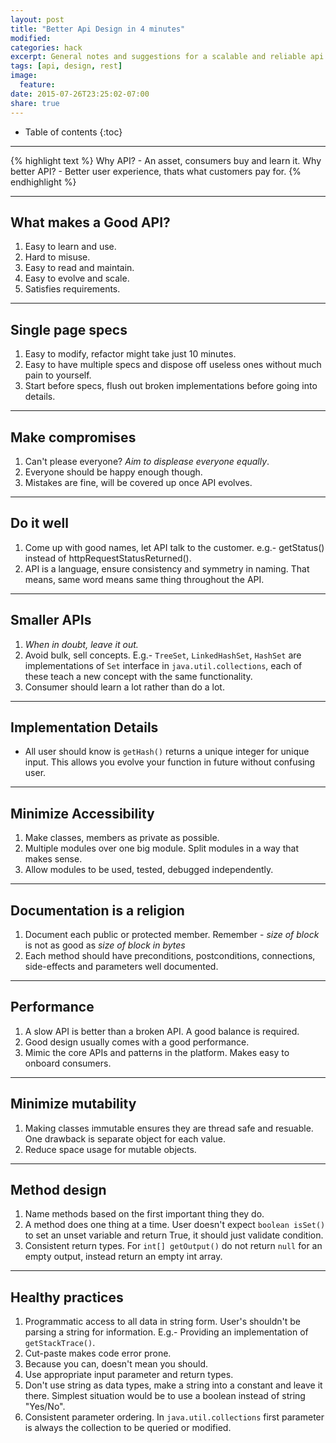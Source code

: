```yaml
---
layout: post
title: "Better Api Design in 4 minutes"
modified:
categories: hack
excerpt: General notes and suggestions for a scalable and reliable api.
tags: [api, design, rest]
image:
  feature:
date: 2015-07-26T23:25:02-07:00
share: true
---
```


* Table of contents
{:toc}

---

{% highlight text %}
Why API? - An asset, consumers buy and learn it.
Why better API? - Better user experience, thats what customers pay for.
{% endhighlight %}

---

## What makes a Good API?
1. Easy to learn and use.
2. Hard to misuse.
3. Easy to read and maintain.
4. Easy to evolve and scale.
5. Satisfies requirements.

---

## Single page specs
1. Easy to modify, refactor might take just 10 minutes.
2. Easy to have multiple specs and dispose off useless ones without much pain to yourself.
3. Start before specs, flush out broken implementations before going into details.

---

## Make compromises
1. Can't please everyone? *Aim to displease everyone equally*.
2. Everyone should be happy enough though.
3. Mistakes are fine, will be covered up once API evolves.

---

## Do it well
1. Come up with good names, let API talk to the customer. e.g.- getStatus() instead of httpRequestStatusReturned().
2. API is a language, ensure consistency and symmetry in naming. That means, same word means same thing throughout the API.

---

## Smaller APIs
1. *When in doubt, leave it out.*
2. Avoid bulk, sell concepts. E.g.- `TreeSet`, `LinkedHashSet`, `HashSet` are implementations of `Set` interface in `java.util.collections`, each of these teach a new concept with the same functionality.
3. Consumer should learn a lot rather than do a lot.

---

## Implementation Details
- All user should know is `getHash()` returns a unique integer for unique input. This allows you evolve your function in future without confusing user.

---

## Minimize Accessibility
1. Make classes, members as private as possible.
2. Multiple modules over one big module. Split modules in a way that makes sense.
3. Allow modules to be used, tested, debugged independently.

---

## Documentation is a religion
1. Document each public or protected member. Remember - *size of block* is not as good as *size of block in bytes*
2. Each method should have preconditions, postconditions, connections, side-effects and parameters well documented.

---

## Performance
1. A slow API is better than a broken API. A good balance is required.
2. Good design usually comes with a good performance.
3. Mimic the core APIs and patterns in the platform. Makes easy to onboard consumers.

---

## Minimize mutability
1. Making classes immutable ensures they are thread safe and resuable. One drawback is separate object for each value.
2. Reduce space usage for mutable objects.

---

## Method design
1. Name methods based on the first important thing they do.
2. A method does one thing at a time. User doesn't expect `boolean isSet()` to set an unset variable and return True, it should just validate condition.
3. Consistent return types. For `int[] getOutput()` do not return `null` for an empty output, instead return an empty int array.

---

## Healthy practices
1. Programmatic access to all data in string form. User's shouldn't be parsing a string for information. E.g.- Providing an implementation of `getStackTrace()`.
2. Cut-paste makes code error prone.
3. Because you can, doesn't mean you should.
4. Use appropriate input parameter and return types.
5. Don't use string as data types, make a string into a constant and leave it there. Simplest situation would be to use a boolean instead of string "Yes/No".
6. Consistent parameter ordering. In `java.util.collections` first parameter is always the collection to be queried or modified.
